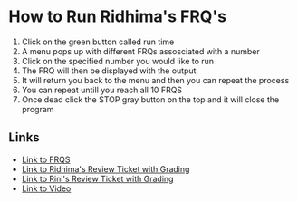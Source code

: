 # How to Run Ridhima's FRQ's

1) Click on the green button called run time
2) A menu pops up with different FRQs assosciated with a number 
3) Click on the specified number you would like to run 
4) The FRQ will then be displayed with the output 
5) It will return you back to the menu and then you can repeat the process
6) You can repeat untill you reach all 10 FRQS
7) Once dead click the STOP gray button on the top and it will close the program

## Links 
* [Link to FRQS](https://replit.com/@ridhimainukurti/FRQs#Readme.MD)
* [Link to Ridhima's Review Ticket with Grading](https://github.com/ridhimainukurti/p1-Valid/issues/42)
* [Link to Rini's Review Ticket with Grading](https://github.com/rkwreck/team_flappy_bird/issues/33)
* [Link to Video](https://www.loom.com/share/852883ee371649568fc91912c3a24b75)

